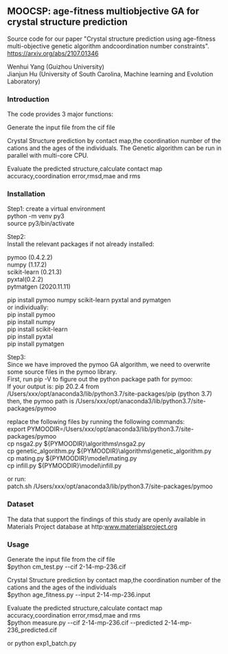 ## MOOCSP: age-fitness multiobjective GA for crystal structure prediction

Source code for our paper "Crystal structure prediction using age-fitness multi-objective genetic algorithm andcoordination number constraints".
https://arxiv.org/abs/2107.01346

Wenhui Yang (Guizhou University)\
Jianjun Hu (University of South Carolina, Machine learning and Evolution Laboratory)

### Introduction

The code provides 3 major functions:

Generate the input file from the cif file

Crystal Structure prediction by contact map,the coordination number of the cations and the ages of the individuals. The Genetic algorithm can be run in parallel with multi-core CPU.


Evaluate the predicted structure,calculate contact map accuracy,coordination error,rmsd,mae and rms

### Installation

Step1: create a virtual environment\
python -m venv py3\
source py3/bin/activate

Step2:\
Install the relevant packages if not already installed:

pymoo (0.4.2.2)\
numpy (1.17.2)\
scikit-learn (0.21.3)\
pyxtal(0.2.2)\
pytmatgen (2020.11.11)

pip install pymoo numpy scikit-learn pyxtal and pymatgen\
or individually:\
pip install pymoo\
pip install numpy\
pip install scikit-learn\
pip install pyxtal\
pip install pymatgen

Step3: \
Since we have improved the pymoo GA algorithm, we need to overwrite some source files in the pymoo library.\
First, run  pip -V  to figure out the python package path for pymoo:\
If your output is: pip 20.2.4 from /Users/xxx/opt/anaconda3/lib/python3.7/site-packages/pip (python 3.7)\
then, the pymoo path is /Users/xxx/opt/anaconda3/lib/python3.7/site-packages/pymoo

replace the following files by running the following commands:\
export PYMOODIR=/Users/xxx/opt/anaconda3/lib/python3.7/site-packages/pymoo\
cp nsga2.py ${PYMOODIR}\algorithms\nsga2.py\
cp genetic_algorithm.py ${PYMOODIR}\algorithms\genetic_algorithm.py\
cp mating.py ${PYMOODIR}\model\mating.py\
cp infill.py ${PYMOODIR}\model\infill.py

<!-- python cover.py -->
or run:\
patch.sh /Users/xxx/opt/anaconda3/lib/python3.7/site-packages/pymoo

### Dataset
The data that support the findings of this study are openly available in Materials Project database at http:www.materialsproject.org


### Usage

Generate the input file from the cif file\
$python cm_test.py --cif 2-14-mp-236.cif

Crystal Structure prediction by contact map,the coordination number of the cations and the ages of the individuals\
$python age_fitness.py --input 2-14-mp-236.input

Evaluate the predicted structure,calculate contact map accuracy,coordination error,rmsd,mae and rms\
$python measure.py --cif 2-14-mp-236.cif --predicted 2-14-mp-236_predicted.cif


or python exp1_batch.py
